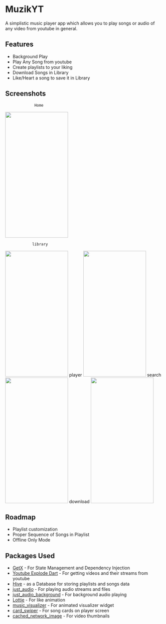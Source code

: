 
# MuzikYT
A simplistic music player app which allows you to play songs or audio of any video from youtube in general.



## Features

- Background Play
- Play Any Song from youtube
- Create playlists to your liking
- Download Songs in Library
- Like/Heart a song to save it in Library


## Screenshots
                 Home

<img src="https://github.com/amratkumar134/19SW24-19SW112-Muzik-YT-App-Flutter/blob/main/screenshots/home.png" width="200" height="400" />

                library
<img src="https://github.com/amratkumar134/19SW24-19SW112-Muzik-YT-App-Flutter/blob/main/screenshots/library.png" width="200" height="400" />
                 player
                 
<img src="https://github.com/amratkumar134/19SW24-19SW112-Muzik-YT-App-Flutter/blob/main/screenshots/player.png" width="200" height="400" />
                 search
<img src="https://github.com/amratkumar134/19SW24-19SW112-Muzik-YT-App-Flutter/blob/main/screenshots/search.png" width="200" height="400" />
                 download    
<img src="https://github.com/amratkumar134/19SW24-19SW112-Muzik-YT-App-Flutter/blob/main/screenshots/download.png" width="200" height="400" />

## Roadmap

- Playlist customization
- Proper Sequence of Songs in Playlist
- Offline Only Mode


## Packages Used

 - [GetX](https://pub.dev/packages/get) - For State Management and Dependency Injection
 - [Youtube Explode Dart](https://pub.dev/packages/youtube_explode_dart) - For getting videos and their streams from youtube
 - [Hive](https://pub.dev/packages/hive) - as a Database for storing playlists and songs data
 - [just_audio](https://pub.dev/packages/just_audio) - For playing audio streams and files
 - [just_audio_background](https://pub.dev/packages/just_audio_background) - For background audio playing
 - [Lottie](https://pub.dev/packages/lottie) - For like animation
 - [music_visualizer](https://pub.dev/packages/music_visualizer) - For animated visualizer widget
 - [card_swiper](https://pub.dev/packages/card_swiper) - For song cards on player screen
 - [cached_network_image](https://pub.dev/packages/card_swiper) - For video thumbnails


